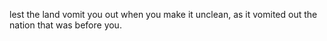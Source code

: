 lest the land vomit you out when you make it unclean, as it vomited out the nation that was before you.
